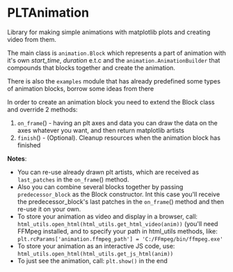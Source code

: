 # PLTAnimation

Library for making simple animations with matplotlib plots and creating video from them.

The main class is `animation.Block` which represents a part of animation with it's own *start_time*, *duration* e.t.c and the `animation.AnimationBuilder` that compounds that blocks together and create the animation.

There is also the `examples` module that has already predefined some types of animation blocks, borrow some ideas from there

In order to create an animation block you need to extend the Block class and override 2 methods:

1. `on_frame`() - having an plt axes and data you can draw the data on the axes whatever you want, and then return matplotlib artists
2. `finish`() - (Optional). Cleanup resources when the animation block has finished

**Notes**: 
* You can re-use already drawn plt artists, which are received as `last_patches` in the `on_frame`() method. 
* Also you can combine several blocks together by passing `predecessor_block` as the Block constructor. Int this case you'll receive the predecessor_block's last patches in the `on_frame`() method and then re-use it on your own.
* To store your animation as video and display in a browser, call: `html_utils.open_html(html_utils.get_html_video(anim))` (you'll need FFMpeg installed, and to specify your path in  html_utils methods, like:  `plt.rcParams['animation.ffmpeg_path'] = 'C:/FFmpeg/bin/ffmpeg.exe'`
* To store your animation as an interactive JS code, use: `html_utils.open_html(html_utils.get_js_html(anim))`
* To just see the animation, call: `plt.show()` in the end
